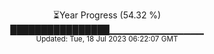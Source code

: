 <p align="center">
⏳Year Progress (54.32 %) <br>
████████████████▁▁▁▁▁▁▁▁▁▁▁▁▁▁ <br>
<sub>Updated: Tue, 18 Jul 2023 06:22:07 GMT</sub>
</p>

